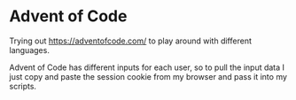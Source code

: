 # Advent of Code

Trying out https://adventofcode.com/ to play around with different languages.

Advent of Code has different inputs for each user, so to pull the input data I just copy and paste the session cookie from my browser and pass it into my scripts.